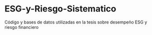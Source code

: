 # ESG-y-Riesgo-Sistematico
Código y bases de datos utilizadas en la tesis sobre desempeño ESG y riesgo financiero
